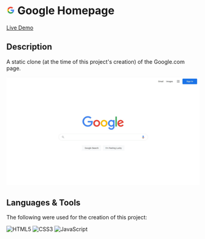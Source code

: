 # <img src="/assets/favicon.png" width="22"/> Google Homepage

<a href="https://thecolordude.github.io/google-homepage/" target="_blank">Live Demo</a>

## Description

A static clone (at the time of this project's creation) of the Google.com page.

<img src="/assets/preview.png" />

## Languages & Tools

The following were used for the creation of this project:

<img src="https://github.com/theColorDude/theColorDude/blob/main/assets/html5-original.svg" width="100" title="HTML5" /> <img src="https://github.com/theColorDude/theColorDude/blob/main/assets/css3-original.svg" width="100" title="CSS3" /> <img src="https://github.com/theColorDude/theColorDude/blob/main/assets/vscode-original.svg" width="100" title="JavaScript" />
